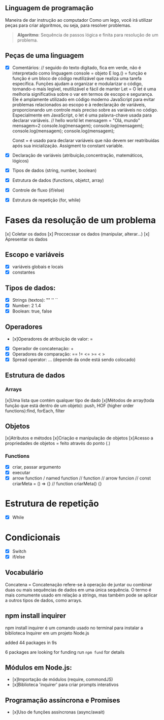 

## Linguagem de programação

Maneira de dar instrução ao computador
Como um lego, você irá utilizar peças para criar algoritmos, ou seja, para resolver problemas.

> **Algoritmo**: Sequência de passos lógica e finita para resolução de um problema.

## Peças de uma linguagem

- [x] Comentários: // seguido do texto digitado, fica em verde, não é interpretado como linguagem
    console = objeto E log.() = função e função é um bloco de código reutilizável que realiza uma tarefa específica. Funções ajudam a organizar e modularizar o código, tornando-o mais legível, reutilizável e fácil de manter
    Let = O let é uma melhoria significativa sobre o var em termos de escopo e segurança. Ele é amplamente utilizado em código moderno JavaScript para evitar problemas relacionados ao escopo e à redeclaração de variáveis, proporcionando um controle mais preciso sobre as variáveis no código. Especialmente em JavaScript, o let é uma palavra-chave usada para declarar variáveis.
    // hello world
let mensagem = "Olá, mundo"
mensagem=2
console.log(mensagem);
console.log(mensagem);
console.log(mensagem);
console.log(mensagem);

    Const =  é usado para declarar variáveis que não devem ser reatribuídas após sua inicialização. Assigment to constant variable.

- [x] Declaração de variáveis (atribuição,concentração, matemáticos, lógicos)
- [x] Tipos de dados (string, number, boolean)
- [x] Estrutura de dados (functions, objetct, array)
- [x] Controle de fluxo (if/else)
- [x] Estrutura de repetição (for, while)

# Fases da resolução de um problema

[x] Coletar os dados
[x] Proccecssar os dados (manipular, alterar...)
[x] Apresentar os dados

## Escopo e variáveis

- [x] variáveis globais e locais
- [x] constantes 

## Tipos de dados:

- [x] Strings (textos): "" '' ``
- [x] Number: 2 1.4
- [x] Boolean: true, false

## Operadores

- [x]Operadores de atribuição de valor: =
- [x] Operador de concatenação: +
- [x] Operadores de comparação:  == != <= >= < >
- [x] Spread operator: ... (depende da onde está sendo colocado)

## Estrutura de dados

### Arrays
[x]Uma lista que contém qualquer tipo de dado
[x]Métodos de array(toda função que está dentro de um objeto): push, HOF (higher order functions):find, forEach, filter

## Objetos

[x]Atributos e métodos
[x]Criação e manipulação de objetos
[x]Acesso a propriedades de objetos = feito através do ponto (.)    

###  Functions

- [x] criar, passar argumento
- [x] executar
- [x] arrow function / named function
// function // arrow funcion
// const criarMeta = () => {} 
// function criarMeta() {}

# Estrutura de repetição

- [x] While

# Condicionais

- [x] Switch
- [x] if/else

## Vocabulário

Concatena = Concatenação refere-se à operação de juntar ou combinar duas ou mais sequências de dados em uma única sequência. O termo é mais comumente usado em relação a strings, mas também pode se aplicar a outros tipos de dados, como arrays. 

## npm install inquirer

npm install inquirer é um comando usado no terminal para instalar a biblioteca Inquirer em um projeto Node.js

added 44 packages in 9s

6 packages are looking for funding
  run `npm fund` for details

  ## Módulos em Node.js:
  - [x]Importação de módulos (require, commondJS)
  - [x]Biblioteca 'inquirer' para criar prompts interativos

  ## Programação assíncrona e Promises
  - [x]Uso de funções assíncronas (async/await)
